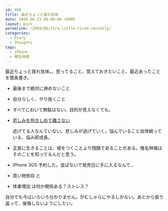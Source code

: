 ```yaml
---
id: 489
title: 最近ちょっと疲れ気味
date: 2009-06-23 00:00:00 +0900
layout: post
permalink: /2009/06/23/a-little-tired-recently/
categories:
  - Diary
  - Thoughts
tags:
  - iPhone
  - 椎名林檎
---
```

最近ちょっと疲れ気味。。思ってること、覚えておきたいこと、最近あったことを箇条書き。
  
<!--more-->

  * 最後まで絶対に諦めないこと
  * 自分らしく、やり抜くこと
  * すべてにおいて無駄はない。目的が見えなくても。
  * [悲しみを抱きしめて離さない](http://monta.ampomtan.com/326)
      
    逃げてる人なんていない。悲しみが逃げていく。悩んでいること自体戦っている、悩み即成長。 
  * 正直に生きることは、嘘をつくことより残酷であることがある。椎名林檎はそのことを知ってるんだと思う。
  * iPhone 3GS 予約した。並ばないで発売日に手に入るなんて…
  * 買い物依存
と

  * 体重増加
は何か関係ある？ストレス？ </ul> 

自分でも今はいろいろ分かりません。がむしゃらにやるしかない。あとから振り返って、後悔しないようにしたい。

